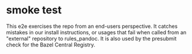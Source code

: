 # smoke test

This e2e exercises the repo from an end-users perspective.
It catches mistakes in our install instructions, or usages that fail when called from an "external" repository to rules_pandoc.
It is also used by the presubmit check for the Bazel Central Registry.
